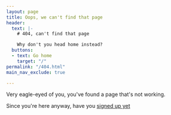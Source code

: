 ```yaml
---
layout: page
title: Oops, we can't find that page
header:
  text: |-
    # 404, can't find that page

    Why don't you head home instead?
  buttons:
  - text: Go home
    target: "/"
permalink: "/404.html"
main_nav_exclude: true

---
```

Very eagle-eyed of you, you've found a page that's not working. 

Since you're here anyway, have you [signed up yet](https://defundclimatechaos.uk/#act)